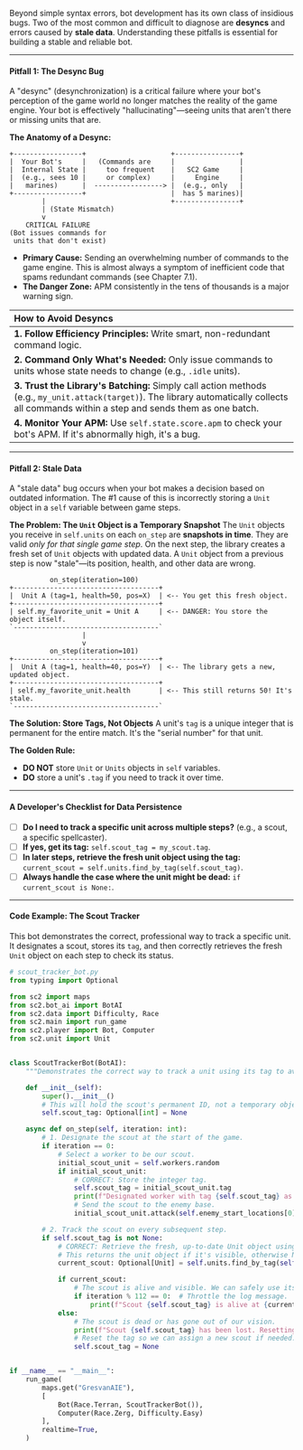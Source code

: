 Beyond simple syntax errors, bot development has its own class of insidious bugs. Two of the most common and difficult to diagnose are **desyncs** and errors caused by **stale data**. Understanding these pitfalls is essential for building a stable and reliable bot.

---

#### **Pitfall 1: The Desync Bug**

A "desync" (desynchronization) is a critical failure where your bot's perception of the game world no longer matches the reality of the game engine. Your bot is effectively "hallucinating"—seeing units that aren't there or missing units that are.

**The Anatomy of a Desync:**
```
+-----------------+                     +----------------+
|  Your Bot's     |   (Commands are     |                |
|  Internal State |     too frequent    |   SC2 Game     |
|  (e.g., sees 10 |     or complex)     |     Engine     |
|   marines)      |  -----------------> |  (e.g., only   |
+-----------------+                     |  has 5 marines)|
        |                               +----------------+
        | (State Mismatch)
        v
    CRITICAL FAILURE
(Bot issues commands for
 units that don't exist)
```
*   **Primary Cause:** Sending an overwhelming number of commands to the game engine. This is almost always a symptom of inefficient code that spams redundant commands (see Chapter 7.1).
*   **The Danger Zone:** APM consistently in the tens of thousands is a major warning sign.

| How to Avoid Desyncs |
| :--- |
| **1. Follow Efficiency Principles:** Write smart, non-redundant command logic. |
| **2. Command Only What's Needed:** Only issue commands to units whose state needs to change (e.g., `.idle` units). |
| **3. Trust the Library's Batching:** Simply call action methods (e.g., `my_unit.attack(target)`). The library automatically collects all commands within a step and sends them as one batch. |
| **4. Monitor Your APM:** Use `self.state.score.apm` to check your bot's APM. If it's abnormally high, it's a bug. |

---

#### **Pitfall 2: Stale Data**

A "stale data" bug occurs when your bot makes a decision based on outdated information. The #1 cause of this is incorrectly storing a `Unit` object in a `self` variable between game steps.

**The Problem: The `Unit` Object is a Temporary Snapshot**
The `Unit` objects you receive in `self.units` on each `on_step` are **snapshots in time**. They are valid *only for that single game step*. On the next step, the library creates a fresh set of `Unit` objects with updated data. A `Unit` object from a previous step is now "stale"—its position, health, and other data are wrong.

```
          on_step(iteration=100)
+------------------------------------+
|  Unit A (tag=1, health=50, pos=X)  | <-- You get this fresh object.
+------------------------------------+
| self.my_favorite_unit = Unit A     | <-- DANGER: You store the object itself.
`------------------------------------`
                  |
                  v
          on_step(iteration=101)
+------------------------------------+
|  Unit A (tag=1, health=40, pos=Y)  | <-- The library gets a new, updated object.
+------------------------------------+
| self.my_favorite_unit.health       | <-- This still returns 50! It's stale.
`------------------------------------`
```

**The Solution: Store Tags, Not Objects**
A unit's `tag` is a unique integer that is permanent for the entire match. It's the "serial number" for that unit.

**The Golden Rule:**
-   **DO NOT** store `Unit` or `Units` objects in `self` variables.
-   **DO** store a unit's `.tag` if you need to track it over time.

---

#### **A Developer's Checklist for Data Persistence**

-   [ ] **Do I need to track a specific unit across multiple steps?** (e.g., a scout, a specific spellcaster).
-   [ ] **If yes, get its tag:** `self.scout_tag = my_scout.tag`.
-   [ ] **In later steps, retrieve the fresh unit object using the tag:** `current_scout = self.units.find_by_tag(self.scout_tag)`.
-   [ ] **Always handle the case where the unit might be dead:** `if current_scout is None:`.

---

#### **Code Example: The Scout Tracker**

This bot demonstrates the correct, professional way to track a specific unit. It designates a scout, stores its `tag`, and then correctly retrieves the fresh `Unit` object on each step to check its status.

```python
# scout_tracker_bot.py
from typing import Optional

from sc2 import maps
from sc2.bot_ai import BotAI
from sc2.data import Difficulty, Race
from sc2.main import run_game
from sc2.player import Bot, Computer
from sc2.unit import Unit


class ScoutTrackerBot(BotAI):
    """Demonstrates the correct way to track a unit using its tag to avoid stale data."""

    def __init__(self):
        super().__init__()
        # This will hold the scout's permanent ID, not a temporary object.
        self.scout_tag: Optional[int] = None

    async def on_step(self, iteration: int):
        # 1. Designate the scout at the start of the game.
        if iteration == 0:
            # Select a worker to be our scout.
            initial_scout_unit = self.workers.random
            if initial_scout_unit:
                # CORRECT: Store the integer tag.
                self.scout_tag = initial_scout_unit.tag
                print(f"Designated worker with tag {self.scout_tag} as the scout.")
                # Send the scout to the enemy base.
                initial_scout_unit.attack(self.enemy_start_locations[0])

        # 2. Track the scout on every subsequent step.
        if self.scout_tag is not None:
            # CORRECT: Retrieve the fresh, up-to-date Unit object using the stored tag.
            # This returns the unit object if it's visible, otherwise None.
            current_scout: Optional[Unit] = self.units.find_by_tag(self.scout_tag)

            if current_scout:
                # The scout is alive and visible. We can safely use its current data.
                if iteration % 112 == 0:  # Throttle the log message.
                    print(f"Scout {self.scout_tag} is alive at {current_scout.position.rounded}.")
            else:
                # The scout is dead or has gone out of our vision.
                print(f"Scout {self.scout_tag} has been lost. Resetting.")
                # Reset the tag so we can assign a new scout if needed.
                self.scout_tag = None


if __name__ == "__main__":
    run_game(
        maps.get("GresvanAIE"),
        [
            Bot(Race.Terran, ScoutTrackerBot()),
            Computer(Race.Zerg, Difficulty.Easy)
        ],
        realtime=True,
    )
```